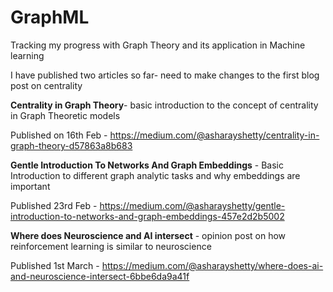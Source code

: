 # GraphML
Tracking my progress with Graph Theory and its application in Machine learning

I have published two articles so far- need to make changes to the first blog post on centrality

**Centrality in Graph Theory**- basic introduction to the concept of centrality in Graph Theoretic models

Published on 16th Feb - https://medium.com/@asharayshetty/centrality-in-graph-theory-d57863a8b683



**Gentle Introduction To Networks And Graph Embeddings** - Basic Introduction to different graph analytic tasks and why embeddings are important

Published 23rd Feb - https://medium.com/@asharayshetty/gentle-introduction-to-networks-and-graph-embeddings-457e2d2b5002

**Where does Neuroscience and AI intersect** - opinion post on how reinforcement learning is similar to neuroscience


Published 1st March - https://medium.com/@asharayshetty/where-does-ai-and-neuroscience-intersect-6bbe6da9a41f
